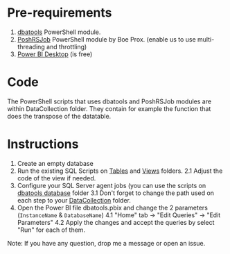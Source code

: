 # Pre-requirements
1. [dbatools](https://www.powershellgallery.com/packages/dbatools) PowerShell module.
2. [PoshRSJob](https://www.powershellgallery.com/packages/PoshRSJob) PowerShell module by Boe Prox. (enable us to use multi-threading and throttling)
3. [Power BI Desktop](https://www.microsoft.com/pt-pt/download/details.aspx?id=45331) (is free)

# Code
The PowerShell scripts that uses dbatools and PoshRSJob modules are within DataCollection folder.
They contain for example the function that does the transpose of the datatable.

# Instructions
1. Create an empty database
2. Run the existing SQL Scripts on [Tables](./dbatools%20database/Tables) and [Views](./dbatools%20database/Views) folders.
 2.1 Adjust the code of the view if needed.
3. Configure your SQL Server agent jobs (you can use the scripts on [dbatools database](./dbatools%20database/AgentJobs) folder
    3.1 Don't forget to change the path used on each step to your [DataCollection](./DataCollection) folder.
4. Open the Power BI file dbatools.pbix and change the 2 parameters (`InstanceName` & `DatabaseName`)
    4.1 "Home" tab -> "Edit Queries" -> "Edit Parameters"
    4.2 Apply the changes and accept the queries by select "Run" for each of them.


Note: If you have any question, drop me a message or open an issue.